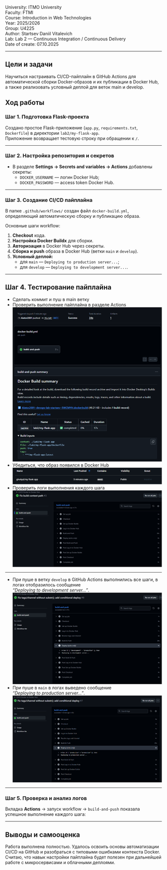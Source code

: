 University: ITMO University  
Faculty: FTMI  
Course: Introduction in Web Technologies  
Year: 2025/2026  
Group: U4225  
Author: Startsev Daniil Vitalevich  
Lab: Lab 2 — Continuous Integration / Continuous Delivery  
Date of create: 07.10.2025  

---

## Цели и задачи  
Научиться настраивать CI/CD-пайплайн в GitHub Actions для автоматической сборки Docker-образов и их публикации в Docker Hub, а также реализовать условный деплой для веток main и develop.

## Ход работы

### Шаг 1. Подготовка Flask-проекта  
Создано простое Flask-приложение (`app.py`, `requirements.txt`, `Dockerfile`) в директории `lab2/my-flask-app`.  
Приложение возвращает тестовую строку при обращении к `/`.

---

### Шаг 2. Настройка репозитория и секретов  
- В разделе **Settings → Secrets and variables → Actions** добавлены секреты:  
  - `DOCKER_USERNAME` — логин Docker Hub;  
  - `DOCKER_PASSWORD` — access token Docker Hub.  

---

### Шаг 3. Создание CI/CD пайплайна  
В папке `.github/workflows/` создан файл `docker-build.yml`, определяющий автоматическую сборку и публикацию образа.  

Основные шаги workflow:  
1. **Checkout** кода.  
2. **Настройка Docker Buildx** для сборки.  
3. **Авторизация** в Docker Hub через секреты.  
4. **Сборка и push** образа в Docker Hub (ветки `main` и `develop`).  
5. **Условный деплой:**  
   - для `main` — `Deploying to production server...`;  
   - для `develop` — `Deploying to development server...`.  

---

## Шаг 4. Тестирование пайплайна  
- Сделать коммит и пуш в main ветку
- Проверить выполнение пайплайна в разделе Actions
![Actions](img/browser_tENTdpN1tu.png)
- Убедиться, что образ появился в Docker Hub
![Docker Hub](img/browser_kUbmapqnZ1.png)
- Проверить логи выполнения каждого шага
![Логи](img/browser_GfBgrE3p8L.png)

---

- При пуше в ветку `develop` в GitHub Actions выполнились все шаги, в логах отобразилось сообщение  
  *“Deploying to development server...”*.  
![Dev log](img/com_dev.png)
- При пуше в `main` в логах выведено сообщение  
  *“Deploying to production server...”*.  
![Main log](img/com_main.png)

---

### Шаг 5. Проверка и анализ логов  
Вкладка **Actions** → запуск workflow → `build-and-push` показала успешное выполнение каждого шага:  

---

## Выводы и самооценка  
Работа выполнена полностью. Удалось освоить основы автоматизации CI/CD на GitHub и разобраться с типовыми ошибками контекста Docker.  
Считаю, что навык настройки пайплайна будет полезен при дальнейшей работе с микросервисами и облачными деплоями.